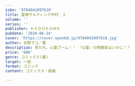 ```yaml
---
isbn: '9784041097618'
title: 霊魂サルティング中村　２
volume: ''
series: ''
publisher: ＫＡＤＯＫＡＷＡ
pubdate: '2020-06-24'
cover: 'https://cover.openbd.jp/9784041097618.jpg'
author: 右野マコ／著
description: 来たれ、心霊ブーム！！　『な霊』の視聴率はいかに！？
price: '680'
genre: コミックス(書)
target: 一般
format: コミック
content: コミックス・劇画

---
```

